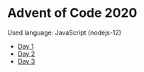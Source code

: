 # Advent of Code 2020

Used language: JavaScript (nodejs-12)

- [Day 1](https://adventofcode.com/2020/day/1)
- [Day 2](https://adventofcode.com/2020/day/2)
- [Day 3](https://adventofcode.com/2020/day/3)
